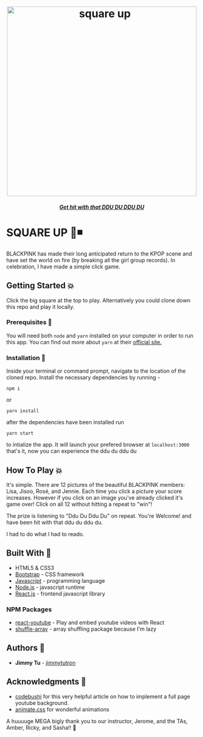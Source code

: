 <h1 align="center">
  <a href="https://jimmytutron.github.io/square-up/"><img src="https://pre00.deviantart.net/70b6/th/pre/f/2018/166/a/4/blackpink___square_up__mini_album__by_yazforevah-dceg1ba.jpg" alt="square up" width="500"></a>
</h1>

[<h5 align="center">Get hit with that DDU DU DDU DU</h5>](https://jimmytutron.github.io/square-up/)

# SQUARE UP :sparkling_heart::black_medium_small_square:

BLACKPINK has made their long anticipated return to the KPOP scene and have set the world on fire (by breaking all the girl group records). In celebration, I have made a simple click game.

## Getting Started :boom:

Click the big square at the top to play. Alternatively you could clone down this repo and play it locally.

### Prerequisites :open_file_folder:
You will need both `node` and `yarn` installed on your computer in order to run this app. You can find out more about `yarn` at their [official site.](https://yarnpkg.com/lang/en/docs/install/)

### Installation :file_folder:
Inside your terminal or command prompt, navigate to the location of the cloned repo. Install the necessary dependencies by running - 
```
npm i
```
or
```
yarn install
```
after the dependencies have been installed run
```
yarn start
```
to intialize the app. It will launch your prefered browser at `localhost:3000` that's it, now you can experience the ddu du ddu du


## How To Play :collision:

It's simple. There are 12 pictures of the beautiful BLACKPINK members: Lisa, Jisoo, Rosé, and Jennie. Each time you click a picture your score increases. However if you click on an image you've already clicked it's game over! Click on all 12 without hitting a repeat to "win"! 

The prize is listening to "Ddu Du Ddu Du" on repeat. You're Welcome! and have been hit with that ddu du ddu du.

I had to do what I had to reado.

## Built With :dizzy:
* HTML5 & CSS3
* [Bootstrap](https://getbootstrap.com/) - CSS framework
* [Javascript](https://www.javascript.com/) - programming language
* [Node.js](https://nodejs.org/en/) - javascript runtime
* [React.js](https://reactjs.org/) - frontend javascript library

### NPM Packages
* [react-youtube](https://www.npmjs.com/package/react-youtube) - Play and embed youtube videos with React
* [shuffle-array](https://www.npmjs.com/package/shuffle-array) - array shuffling package because I'm lazy

## Authors :key:
* **Jimmy Tu** - [jimmytutron](https://github.com/jimmytutron)

## Acknowledgments :pray:

* [codebushi](https://codebushi.com/react-youtube-background/) for this very helpful article on how to implement a full page youtube background.
* [animate.css](https://daneden.github.io/animate.css/) for wonderful animations

A huuuuge MEGA bigly thank you to our instructor, Jerome, and the TAs, Amber, Ricky, and Sasha!!  :grimacing:
